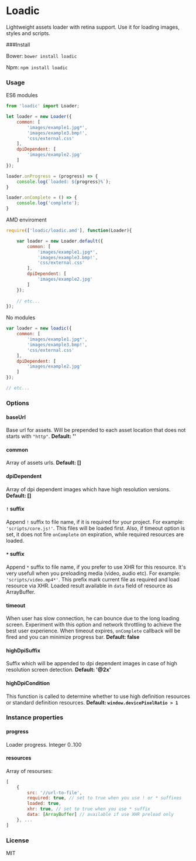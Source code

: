 Loadic
==========

Lightweight assets loader with retina support. Use it for loading images, styles and scripts.

###Install

Bower: ```bower install loadic```

Npm: ```npm install loadic```

### Usage

ES6 modules

```JavaScript
from 'loadic' import Loader;

let loader = new Loader({
    common: [
        'images/example1.jpg*',
        'images/example3.bmp!',
        'css/external.css'
    ],
    dpiDependent: [
        'images/example2.jpg'
    ]
});

loader.onProgress = (progress) => {
    console.log(`loaded: ${progress}%`);
}

loader.onComplete = () => {
    console.log('complete');
}

```

AMD enviroment

```JavaScript
require(['loadic/loadic.amd'], function(Loader){

    var loader = new Loader.default({
        common: [
            'images/example1.jpg*',
            'images/example3.bmp!',
            'css/external.css'
        ],
        dpiDependent: [
            'images/example2.jpg'
        ]
    });
    
    // etc...
});
```

No modules

```JavaScript
var loader = new loadic({
    common: [
        'images/example1.jpg*',
        'images/example3.bmp!',
        'css/external.css'
    ],
    dpiDependent: [
        'images/example2.jpg'
    ]
});

// etc...
```

### Options

#### baseUrl
Base url for assets. Will be prepended to each asset location that does not starts with `"http"`.
**Default: ''**

#### common
Array of assets urls. 
**Default: []**

#### dpiDependent
Array of dpi dependent images which have high resolution versions.
**Default: []**

#### ```!``` suffix
Append ```!``` suffix to file name, if it is required for your project. For example: ```'scripts/core.js!'```. This files will be loaded first. Also, if timeout option is set, it does not fire ```onComplete``` on expiration, while required resources are loaded.

#### ```*``` suffix
Append ```*``` suffix to file name, if you prefer to use XHR for this resource. It's very usefull when you preloading media (video, audio etc). For example: ```'scripts/video.mp4*'```. This prefix mark current file as required and load resource via XHR. Loaded result available in ```data``` field of resource as ArrayBuffer.

#### timeout
When user has slow connection, he can bounce due to the long loading screen. Experiment with this option and network throttling to achieve the best user experience. When timeout expires, ```onComplete``` callback will be fired and you can minimize progress bar.
**Default: false**

#### highDpiSuffix
Suffix which will be appended to dpi dependent images in case of high resolution screen detection.
**Default: '@2x'**

#### highDpiCondition
This function is called to determine whether to use high definition resources or standard definition resources.
**Default: ```window.devicePixelRatio > 1```**


### Instance properties

#### progress
Loader progress. Integer 0..100

#### resources
Array of resourses:
```JavaScript
[
    {
        src: '//url-to-file',
        required: true, // set to true when you use ! or * suffixes
        loaded: true,
        xhr: true, // set to true when you use * suffix
        data: [ArrayBuffer] // available if use XHR preload only
    }, ...
]
```


### License
MIT
